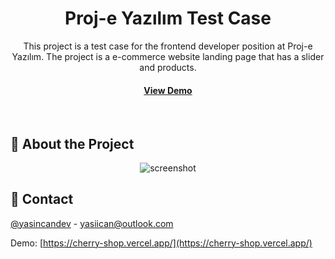 <div align="center">

  <h1>Proj-e Yazılım Test Case</h1>
  <p>
This project is a test case for the frontend developer position at Proj-e Yazılım. The project is a e-commerce website landing page that has a slider and products.    
    </p>

<h4>
    <a href="https://proj-e-frontend-case.vercel.app/">View Demo</a>

  </h4>
</div>

<br />

## :star2: About the Project

<div align="center"> 
  <img src="https://i.ibb.co/gzCKLkk/127-0-0-1-5500.png" alt="screenshot" />
</div>



## :handshake: Contact

[@yasincandev](https://linkedin.com/in/yasincandev) - yasiican@outlook.com

Demo: [https://cherry-shop.vercel.app/](https://cherry-shop.vercel.app/)
